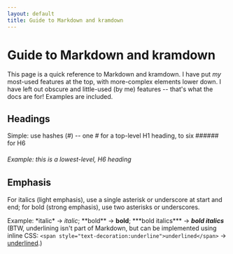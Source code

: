 ```yaml
---
layout: default
title: Guide to Markdown and kramdown
---
```

# Guide to Markdown and kramdown

This page is a quick reference to Markdown and kramdown. I have put *my* most-used features at the top, with more-complex elements lower down. I have left out obscure and little-used (by me) features -- that's what the docs are for! Examples are included.

## Headings

Simple: use hashes (\#) -- one \# for a top-level H1 heading, to six \###### for H6

###### Example: this is a lowest-level, H6 heading

## Emphasis

For italics (light emphasis), use a single asterisk or underscore at start and end; for bold (strong emphasis), use two asterisks or underscores. 

Example: \*italic\* &#8594; *italic*; \*\*bold\*\* &#8594; **bold**; \*\*\*bold italics\*\*\* &#8594; ***bold italics***
(BTW, underlining isn't part of Markdown, but can be implemented using inline CSS: `<span style="text-decoration:underline">underlined</span>`  &#8594; <span style="text-decoration:underline">underlined</span>.)


